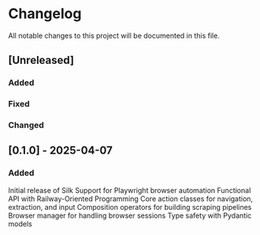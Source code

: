 # Changelog

All notable changes to this project will be documented in this file.

## [Unreleased]

### Added

### Fixed

### Changed

## [0.1.0] - 2025-04-07

### Added
Initial release of Silk
Support for Playwright browser automation
Functional API with Railway-Oriented Programming
Core action classes for navigation, extraction, and input
Composition operators for building scraping pipelines
Browser manager for handling browser sessions
Type safety with Pydantic models
